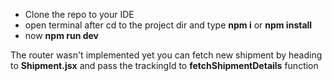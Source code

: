 - Clone the repo to your IDE
- open terminal after cd to the project dir and type **npm i** or **npm install**
- now **npm run dev**

The router wasn't implemented yet you can fetch new shipment by heading to **Shipment.jsx** and pass the trackingId to **fetchShipmentDetails** function
